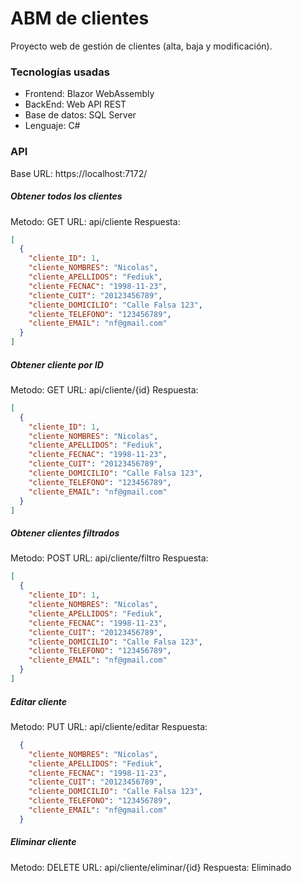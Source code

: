 # ABM de clientes 

Proyecto web de gestión de clientes (alta, baja y modificación).

### Tecnologías usadas
- Frontend: Blazor WebAssembly
- BackEnd: Web API REST
- Base de datos: SQL Server
- Lenguaje: C#

### API

Base URL: https://localhost:7172/

#####  Obtener todos los clientes
Metodo: GET
URL: api/cliente
Respuesta:
```json
[
  {
    "cliente_ID": 1,
    "cliente_NOMBRES": "Nicolas",
    "cliente_APELLIDOS": "Fediuk",
    "cliente_FECNAC": "1998-11-23",
    "cliente_CUIT": "20123456789",
    "cliente_DOMICILIO": "Calle Falsa 123",
    "cliente_TELEFONO": "123456789",
    "cliente_EMAIL": "nf@gmail.com"
  }
]
```

#####  Obtener cliente por ID
Metodo: GET
URL: api/cliente/{id}
Respuesta:
```json
[
  {
    "cliente_ID": 1,
    "cliente_NOMBRES": "Nicolas",
    "cliente_APELLIDOS": "Fediuk",
    "cliente_FECNAC": "1998-11-23",
    "cliente_CUIT": "20123456789",
    "cliente_DOMICILIO": "Calle Falsa 123",
    "cliente_TELEFONO": "123456789",
    "cliente_EMAIL": "nf@gmail.com"
  }
]
```



#####  Obtener clientes filtrados
Metodo: POST
URL: api/cliente/filtro
Respuesta:
```json
[
  {
    "cliente_ID": 1,
    "cliente_NOMBRES": "Nicolas",
    "cliente_APELLIDOS": "Fediuk",
    "cliente_FECNAC": "1998-11-23",
    "cliente_CUIT": "20123456789",
    "cliente_DOMICILIO": "Calle Falsa 123",
    "cliente_TELEFONO": "123456789",
    "cliente_EMAIL": "nf@gmail.com"
  }
]
```

#####  Editar cliente
Metodo: PUT
URL: api/cliente/editar
Respuesta:
```json
  {
    "cliente_NOMBRES": "Nicolas",
    "cliente_APELLIDOS": "Fediuk",
    "cliente_FECNAC": "1998-11-23",
    "cliente_CUIT": "20123456789",
    "cliente_DOMICILIO": "Calle Falsa 123",
    "cliente_TELEFONO": "123456789",
    "cliente_EMAIL": "nf@gmail.com"
  }
```

#####  Eliminar cliente
Metodo: DELETE
URL: api/cliente/eliminar/{id}
Respuesta: Eliminado
